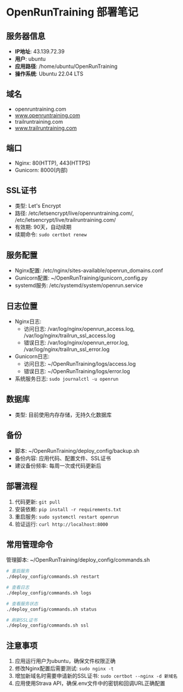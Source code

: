 # OpenRunTraining 部署笔记

## 服务器信息

- **IP地址**: 43.139.72.39
- **用户**: ubuntu
- **应用路径**: /home/ubuntu/OpenRunTraining
- **操作系统**: Ubuntu 22.04 LTS

## 域名

- openruntraining.com
- www.openruntraining.com
- trailruntraining.com
- www.trailruntraining.com

## 端口

- Nginx: 80(HTTP), 443(HTTPS)
- Gunicorn: 8000(内部)

## SSL证书

- 类型: Let's Encrypt
- 路径: /etc/letsencrypt/live/openruntraining.com/, /etc/letsencrypt/live/trailruntraining.com/
- 有效期: 90天，自动续期
- 续期命令: `sudo certbot renew`

## 服务配置

- Nginx配置: /etc/nginx/sites-available/openrun_domains.conf
- Gunicorn配置: ~/OpenRunTraining/gunicorn_config.py
- systemd服务: /etc/systemd/system/openrun.service

## 日志位置

- Nginx日志:
  - 访问日志: /var/log/nginx/openrun_access.log, /var/log/nginx/trailrun_ssl_access.log
  - 错误日志: /var/log/nginx/openrun_error.log, /var/log/nginx/trailrun_ssl_error.log
- Gunicorn日志:
  - 访问日志: ~/OpenRunTraining/logs/access.log
  - 错误日志: ~/OpenRunTraining/logs/error.log
- 系统服务日志: `sudo journalctl -u openrun`

## 数据库

- 类型: 目前使用内存存储，无持久化数据库

## 备份

- 脚本: ~/OpenRunTraining/deploy_config/backup.sh
- 备份内容: 应用代码、配置文件、SSL证书
- 建议备份频率: 每周一次或代码更新后

## 部署流程

1. 代码更新: `git pull`
2. 安装依赖: `pip install -r requirements.txt`
3. 重启服务: `sudo systemctl restart openrun`
4. 验证运行: `curl http://localhost:8000`

## 常用管理命令

管理脚本: ~/OpenRunTraining/deploy_config/commands.sh

```bash
# 重启服务
./deploy_config/commands.sh restart

# 查看日志
./deploy_config/commands.sh logs

# 查看服务状态
./deploy_config/commands.sh status

# 刷新SSL证书
./deploy_config/commands.sh ssl
```

## 注意事项

1. 应用运行用户为ubuntu，确保文件权限正确
2. 修改Nginx配置后需要测试: `sudo nginx -t`
3. 增加新域名时需要申请新的SSL证书: `sudo certbot --nginx -d 新域名`
4. 应用使用Strava API，确保.env文件中的密钥和回调URL正确配置 
